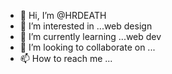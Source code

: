- 👋 Hi, I’m @HRDEATH
- 👀 I’m interested in ...web design 
- 🌱 I’m currently learning ...web dev
- 💞️ I’m looking to collaborate on ...
- 📫 How to reach me ...

<!---
HRDEATH/HRDEATH is a ✨ special ✨ repository because its `README.md` (this file) appears on your GitHub profile.
You can click the Preview link to take a look at your changes.
--->
